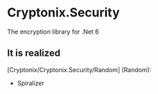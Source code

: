 # Cryptonix.Security
The encryption library for .Net 6


## It is realized

[Cryptonix/Cryptonix.Security/Random] (Random):
- Spiralizer
